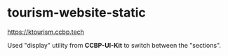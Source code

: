 # tourism-website-static
https://ktourism.ccbp.tech


Used "display" utility from **CCBP-UI-Kit** to switch between the "sections".
